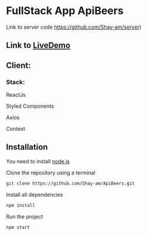 # FullStack App  ApiBeers

Link to server code https://github.com/Shay-am/server)

## Link to [LiveDemo](https://optimistic-hopper-c07ee8.netlify.app)

## Client:

### Stack:

ReactJs

Styled Components

Axios

Context





## Installation

You need to install [node.js](https://nodejs.org/en/download/)

Clone the repository using a terminal

```bash
git clone https://github.com/Shay-am/ApiBeers.git
```
Install all dependencies

```bash
npm install
```

Run the project

```bash
npm start
```





  



